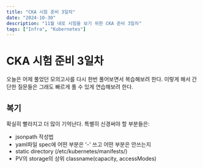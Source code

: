 ```yaml
---
title: "CKA 시험 준비 3일차"
date: "2024-10-30"
description: "11월 내로 시험을 보기 위한 CKA 준비 3일차"
tags: ["Infra", "Kubernetes"]
---
```


# CKA 시험 준비 3일차
오늘은 어제 풀었던 모의고사를 다시 한번 풀어보면서 복습해보려 한다. 이렇게 해서 간단한 질문들은 그래도 빠르게 풀 수 있게 연습해보려 한다.


## 복기
확실히 빨라지고 더 많이 기억난다. 특별히 신경써야 할 부분들은:

- jsonpath 작성법
- yaml파일 spec에 어떤 부분은 '-' 쓰고 어떤 부분은 안쓰는지
- static directory (/etc/kubernetes/manifests/)
- PV의 storage의 상위 classname(capacity, accessModes)